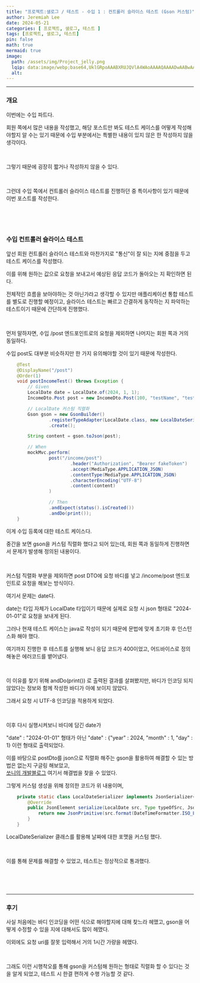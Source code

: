 ```yaml
---
title: "프로젝트:샐로그 / 테스트 - 수입 1 : 컨트롤러 슬라이스 테스트 (Gson 커스텀)"
author: Jeremiah Lee
date: 2024-05-21
categories: [ 프로젝트, 샐로그, 테스트 ]
tags: [프로젝트, 샐로그, 테스트]
pin: false
math: true
mermaid: true
image: 
  path: /assets/img/Project_jelly.png
  lqip: data:image/webp;base64,UklGRpoAAABXRUJQVlA4WAoAAAAQAAAADwAABwAAQUxQSDIAAAARL0AmbZurmr57yyIiqE8oiG0bejIYEQTgqiDA9vqnsUSI6H+oAERp2HZ65qP/VIAWAFZQOCBCAAAA8AEAnQEqEAAIAAVAfCWkAALp8sF8rgRgAP7o9FDvMCkMde9PK7euH5M1m6VWoDXf2FkP3BqV0ZYbO6NA/VFIAAAA
  alt: 
---
```

***

### 개요

이번에는 수입 파트다.

회원 쪽에서 많은 내용을 작성했고, 해당 포스트만 봐도 테스트 케이스를 어떻게 작성해야할지 알 수는 있기 때문에
수입 부분에서는 특별한 내용이 있지 않은 한 작성하지 않을 생각이다.

<br>

그렇기 때문에 굉장히 짧거나 작성하지 않을 수 있다.

<br>

그런데 수입 쪽에서 컨트롤러 슬라이스 테스트를 진행하던 중 특이사항이 있기 때문에 이번 포스트를 작성한다.

<br>
<br>
<br>

### 수입 컨트롤러 슬라이스 테스트

앞선 회원 컨트롤러 슬라이스 테스트와 마찬가지로 "통신"이 잘 되는 지에 중점을 두고 테스트 케이스를 작성했다.

이를 위해 원하는 값으로 요청을 보내고서 예상된 응답 코드가 돌아오는 지 확인하면 된다.

전체적인 흐름을 보아야하는 것 아닌가라고 생각할 수 있지만 애플리케이션 통합 테스트를 별도로 진행할 예정이고, 슬라이스 테스트는 빠르고 간결하게 동작하는 지
파악하는 테스트이기 때문에 간단하게 진행했다.

<br>

먼저 말하자면, 수입 /post 엔드포인트로의 요청을 제외하면 나머지는 회원 쪽과 거의 동일하다.

수입 post도 대부분 비슷하지만 한 가지 유의해야할 것이 있기 때문에 작성한다.

```java
    @Test
    @DisplayName("/post")
    @Order(1)
    void postIncomeTest() throws Exception {
        // Given
        LocalDate date = LocalDate.of(2024, 1, 1);
        IncomeDto.Post post = new IncomeDto.Post(100, "testName", "testMemo", date, "testTag");

        // LocalDate 커스텀 직렬화
        Gson gson = new GsonBuilder()
                .registerTypeAdapter(LocalDate.class, new LocalDateSerializer())
                .create();

        String content = gson.toJson(post);

        // When
        mockMvc.perform(
                post("/income/post")
                        .header("Authorization", "Bearer fakeToken")
                        .accept(MediaType.APPLICATION_JSON)
                        .contentType(MediaType.APPLICATION_JSON)
                        .characterEncoding("UTF-8")
                        .content(content)
                )

                // Then
                .andExpect(status().isCreated())
                .andDo(print());
    }
```

이게 수입 등록에 대한 테스트 케이스다.

중간을 보면 gson을 커스텀 직렬화 했다고 되어 있는데, 회원 쪽과 동일하게 진행하면서 문제가 발생해 정의된 내용이다.

<br>

커스텀 직렬화 부분을 제외하면 post DTO에 요청 바디를 넣고 /income/post 엔드포인트로 요청을 해보는 방식이다.

여기서 문제는 date다.

date는 타입 자체가 LocalDate 타입이기 때문에 실제로 요청 시 json 형태로 "2024-01-01"로 요청을 보내게 된다.

그러나 현재 테스트 케이스는 java로 작성이 되기 때문에 문법에 맞게 초기화 후 인스턴스화 해야 했다.

여기까지 진행한 후 테스트를 실행해 보니 응답 코드가 400이었고, 어드바이스로 정의해놓은 에러코드를 뱉어냈다.

<br>

이 이유를 찾기 위해 andDo(print()) 로 출력된 결과를 살펴봤지만, 바디가 인코딩 되지 않았다는 정보와 함께 작성한 바디가 아예 보이지 않았다.

그래서 요청 시 UTF-8 인코딩을 적용하게 되었다.

<br>

이후 다시 실행시켜보니 바디에 담긴 date가 

"date" : "2024-01-01" 형태가 아닌 "date" : {"year" : 2024, "month" : 1, "day" : 1} 이런 형태로 출력되었다.

이를 바탕으로 postDto를 json으로 직렬화 해주는 gson을 활용하여 해결할 수 있는 방법은 없는지 구글링 해보았고,    
[쏘니의 개발블로그](https://juntcom.tistory.com/97) 여기서 해결법을 찾을 수 있었다.

그렇게 커스텀 생성을 위해 정의한 코드가 위 내용이며,

```java
    private static class LocalDateSerializer implements JsonSerializer<LocalDate> {
        @Override
        public JsonElement serialize(LocalDate src, Type typeOfSrc, JsonSerializationContext context) {
            return new JsonPrimitive(src.format(DateTimeFormatter.ISO_LOCAL_DATE));
        }
    }
```

LocalDateSerializer 클래스를 활용해 날짜에 대한 포맷을 커스텀 했다.

<br>

이를 통해 문제를 해결할 수 있었고, 테스트는 정상적으로 통과했다.

<br>
<br>
<br>

***

### 후기

사실 처음에는 바디 인코딩을 어떤 식으로 해야할지에 대해 찾느라 헤맸고, gson을 어떻게 수정할 수 있을 지에 대해서도 많이 헤맸다.

이외에도 요청 uri를 잘못 입력해서 거의 1시간 가량을 헤맸다.

<br>

그래도 이런 시행착오를 통해 gson을 커스텀해 원하는 형태로 직렬화 할 수 있다는 것을 알게 되었고, 테스트 시 한결 편하게 수행 가능할 것 같다.
